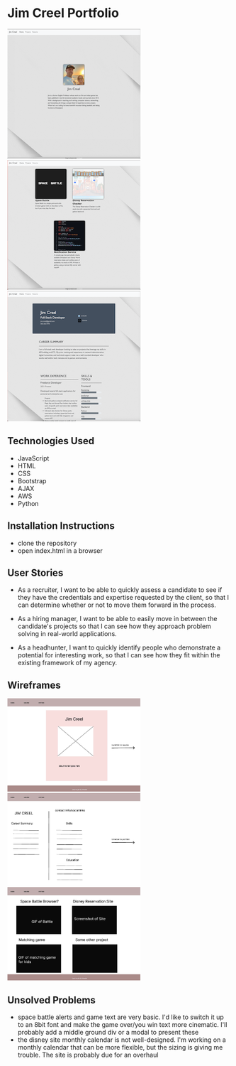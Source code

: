 # Jim Creel Portfolio

<img src="/img/SiteScreenshot1.png" width="300" alt="screenshots of the site">
<img src="/img/SiteScreenshot2.png" width="300" alt="screenshots of the site">
<img src="/img/SiteScreenshot3.png" width="300" alt="screenshots of the site">

## Technologies Used

- JavaScript
- HTML
- CSS
- Bootstrap
- AJAX
- AWS
- Python

## Installation Instructions

- clone the repository
- open index.html in a browser

## User Stories

- As a recruiter, I want to be able to quickly assess a candidate to see if they have the credentials and expertise requested by the client, so that I can determine whether or not to move them forward in the process.

- As a hiring manager, I want to be able to easily move in between the candidate's projects so that I can see how they approach problem solving in real-world applications.

- As a headhunter, I want to quickly identify people who demonstrate a potential for interesting work, so that I can see how they fit within the existing framework of my agency.


## Wireframes
<img src="img/Wireframes_Page_1.jpg" width="300" alt="wireframe image of site">
<img src="img/Wireframes_Page_2.jpg" width="300" alt="wireframe image of site">
<img src="img/Wireframes_Page_3.jpg" width="300" alt="wireframe image of site">


## Unsolved Problems

- space battle alerts and game text are very basic. I'd like to switch it up to an 8bit font and make the game over/you win text more cinematic. I'll probably add a middle ground div or a modal to present these
- the disney site monthly calendar is not well-designed. I'm working on a monthly calendar that can be more flexible, but the sizing is giving me trouble. The site is probably due for an overhaul